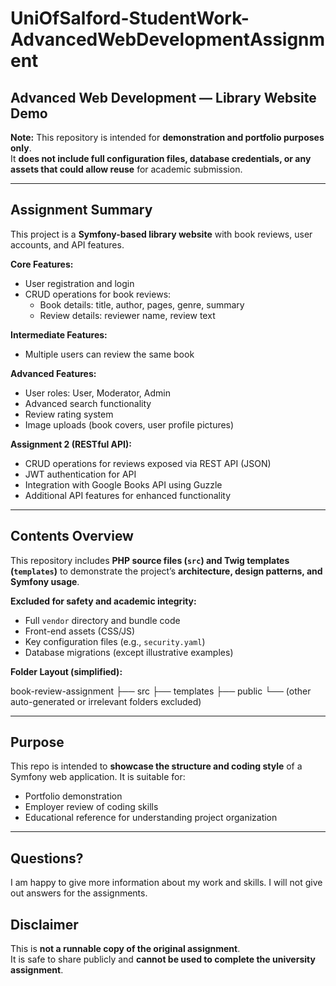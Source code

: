 # UniOfSalford-StudentWork-AdvancedWebDevelopmentAssignment

## Advanced Web Development — Library Website Demo

**Note:** This repository is intended for **demonstration and portfolio purposes only**.  
It **does not include full configuration files, database credentials, or any assets that could allow reuse** for academic submission.  

---

## Assignment Summary

This project is a **Symfony-based library website** with book reviews, user accounts, and API features.

**Core Features:**
- User registration and login
- CRUD operations for book reviews:
  - Book details: title, author, pages, genre, summary
  - Review details: reviewer name, review text

**Intermediate Features:**
- Multiple users can review the same book

**Advanced Features:**
- User roles: User, Moderator, Admin
- Advanced search functionality
- Review rating system
- Image uploads (book covers, user profile pictures)

**Assignment 2 (RESTful API):**
- CRUD operations for reviews exposed via REST API (JSON)
- JWT authentication for API
- Integration with Google Books API using Guzzle
- Additional API features for enhanced functionality

---

## Contents Overview

This repository includes **PHP source files (`src`) and Twig templates (`templates`)** to demonstrate the project’s **architecture, design patterns, and Symfony usage**.  

**Excluded for safety and academic integrity:**
- Full `vendor` directory and bundle code
- Front-end assets (CSS/JS)
- Key configuration files (e.g., `security.yaml`)
- Database migrations (except illustrative examples)

**Folder Layout (simplified):**

book-review-assignment
├── src
├── templates
├── public
└── (other auto-generated or irrelevant folders excluded)

---

## Purpose

This repo is intended to **showcase the structure and coding style** of a Symfony web application. It is suitable for:
- Portfolio demonstration
- Employer review of coding skills
- Educational reference for understanding project organization

---

## Questions?
I am happy to give more information about my work and skills.
I will not give out answers for the assignments.

## Disclaimer

This is **not a runnable copy of the original assignment**.  
It is safe to share publicly and **cannot be used to complete the university assignment**.
